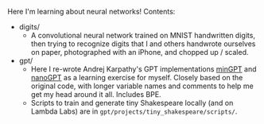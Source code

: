 Here I'm learning about neural networks! Contents:
- digits/
  - A convolutional neural network trained on MNIST handwritten digits, then trying to recognize digits that I and others handwrote ourselves on paper, photographed with an iPhone, and chopped up / scaled.
- gpt/
  - Here I re-wrote Andrej Karpathy's GPT implementations [minGPT](https://github.com/karpathy/minGPT) and [nanoGPT](https://github.com/karpathy/nanoGPT) as a learning exercise for myself. Closely based on the original code, with longer variable names and comments to help me get my head around it all. Includes BPE.
  - Scripts to train and generate tiny Shakespeare locally (and on Lambda Labs) are in `gpt/projects/tiny_shakespeare/scripts/`.
